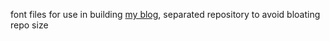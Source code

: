 font files for use in building [my blog](https://github.com/ouuan/iles-blog), separated repository to avoid bloating repo size
